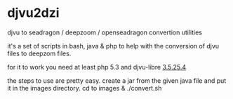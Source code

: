 djvu2dzi
========

djvu to seadragon / deepzoom / openseadragon convertion utilities

it's a set of scripts in bash, java & php to help with the conversion of djvu 
files to deepzom files.

for it to work you need at least php 5.3 and djvu-libre [3.5.25.4](https://launchpad.net/ubuntu/+source/djvulibre/3.5.25.4-3)

the steps to use are pretty easy. create a jar from the given java file
and put it in the images directory.
cd to images & ./convert.sh
